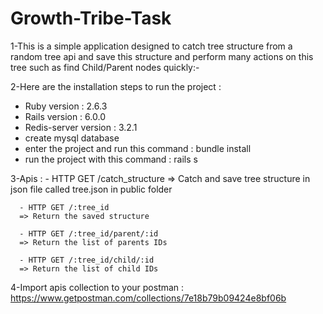 # Growth-Tribe-Task

1-This is a simple application designed to catch tree structure from a random tree api and save this structure and perform many actions on this tree 
  such as find Child/Parent nodes quickly:-

2-Here are the installation steps to run the project :

   - Ruby version  : 2.6.3
   - Rails version : 6.0.0
   - Redis-server version : 3.2.1
   - create mysql database
   - enter the project and run this command : bundle install
   - run the project with this command : rails s

3-Apis :
      - HTTP GET /catch_structure
      => Catch and save tree structure in json file called tree.json in public folder
      
      - HTTP GET /:tree_id
      => Return the saved structure
      
      - HTTP GET /:tree_id/parent/:id
      => Return the list of parents IDs
        
      - HTTP GET /:tree_id/child/:id
      => Return the list of child IDs

4-Import apis collection to your postman : https://www.getpostman.com/collections/7e18b79b09424e8bf06b
